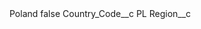 <?xml version="1.0" encoding="UTF-8"?>
<CustomMetadata xmlns="http://soap.sforce.com/2006/04/metadata" xmlns:xsi="http://www.w3.org/2001/XMLSchema-instance" xmlns:xsd="http://www.w3.org/2001/XMLSchema">
    <label>Poland</label>
    <protected>false</protected>
    <values>
        <field>Country_Code__c</field>
        <value xsi:type="xsd:string">PL</value>
    </values>
    <values>
        <field>Region__c</field>
        <value xsi:nil="true"/>
    </values>
</CustomMetadata>
